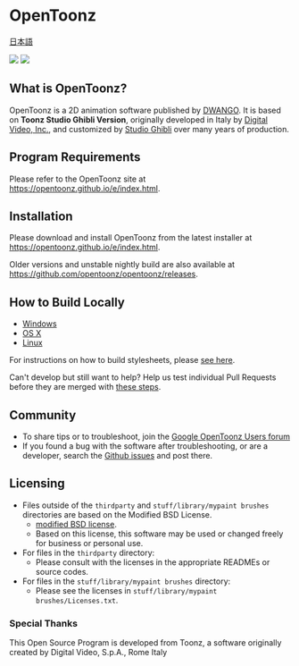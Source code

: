 # OpenToonz

[日本語](./doc/README_ja.md)

[![](https://ci.appveyor.com/api/projects/status/oa5l5pc964h8fv49/branch/master?svg=true)](https://ci.appveyor.com/project/opentoonz/opentoonz)
[![](https://travis-ci.org/opentoonz/opentoonz.svg?branch=master)](https://travis-ci.org/opentoonz/opentoonz)

## What is OpenToonz?

OpenToonz is a 2D animation software published by 
[DWANGO](http://dwango.co.jp/english/). It is based on **Toonz Studio
Ghibli Version**, originally developed in Italy by
[Digital Video, Inc.](http://www.toonz.com/), and customized by
[Studio Ghibli](http://www.ghibli.jp/) over many years of production.

## Program Requirements

Please refer to the OpenToonz site at <https://opentoonz.github.io/e/index.html>.

## Installation

Please download and install OpenToonz from the latest installer at <https://opentoonz.github.io/e/index.html>.

Older versions and unstable nightly build are also available at <https://github.com/opentoonz/opentoonz/releases>.

## How to Build Locally

- [Windows](./doc/how_to_build_win.md)
- [OS X](./doc/how_to_build_macosx.md)
- [Linux](./doc/how_to_build_linux.md)

For instructions on how to build stylesheets, please [see here](./doc/how_to_stylesheet.md).

Can't develop but still want to help? Help us test individual Pull Requests before they are merged with [these steps](./doc/how_to_test_prs.md).

## Community

- To share tips or to troubleshoot, join the [Google OpenToonz Users forum](https://groups.google.com/forum/#!forum/opentoonz_en)
- If you found a bug with the software after troubleshooting, or are a developer, search the [Github issues](https://github.com/opentoonz/opentoonz/issues) and post there.

## Licensing

- Files outside of the `thirdparty` and `stuff/library/mypaint brushes` directories are based on the Modified BSD License.
  - [modified BSD license](./LICENSE.txt).
  - Based on this license, this software may be used or changed freely for business or personal use.
- For files in the `thirdparty` directory:
  - Please consult with the licenses in the appropriate READMEs or source codes.
- For files in the `stuff/library/mypaint brushes` directory:
  - Please see the licenses in `stuff/library/mypaint brushes/Licenses.txt`.

### Special Thanks

This Open Source Program is developed from Toonz, a software originally created by Digital Video, S.p.A., Rome Italy
